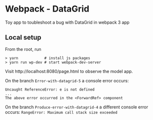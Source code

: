 # Webpack - DataGrid
Toy app to toubleshoot a bug with DataGrid in webpack 3 app

## Local setup
From the root, run
```
> yarn            # install js packages
> yarn run wp-dev # start webpack-dev-server
```
Visit http://localhost:8080/page.html to observe the model app.


On the branch `Error-with-datagrid-5` a console error occurs:
```
Uncaught ReferenceError: e is not defined
...
The above error occurred in the <ForwardRef> component
```
On the branch `Produce-error-with-datagrid-4` a different console error occurs:
`RangeError: Maximum call stack size exceeded`

